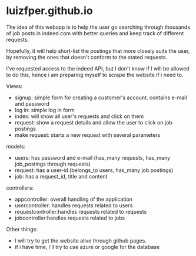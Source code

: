 # luizfper.github.io

The idea of this webapp is to help the user go searching through thousands of job posts in indeed.com with better queries and keep track of different requests.

Hopefully, it will help short-list the postings that more closely suits the user, by removing the ones that doesn't conform to the stated requests.

I've requested access to the indeed API, but I don't know if I will be allowed to do this, hence i am preparing myself to scrape the website if i need to.

Views:
- signup: simple form for creating a customer's account. contains e-mail and password
- log in: simple log in form
- index: will show all user's requests and click on them
- request: show a request details and allow the user to click on job postings
- make request: starts a new request with several parameters

models:
- users: has password and e-mail (has_many requests, has_many job_postings through requests)
- request: has a user-id (belongs_to users, has_many job postings)
- job: has a request_id, title and content

controllers:
- appcontroller: overall handling of the application
- usercontroller: handles requests related to users
- requestcontroller:handles requests related to requests
- jobcontroller:handles requests related to jobs

Other things:

- I will try to get the website alive through github pages.
- if i have time, i'll try to use azure or google for the database


